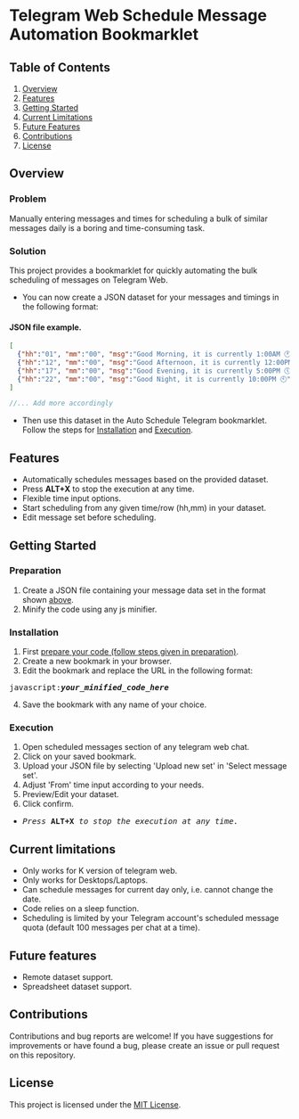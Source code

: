 # Telegram Web Schedule Message Automation Bookmarklet

## Table of Contents
1. [Overview](#overview)
2. [Features](#features)
3. [Getting Started](#getting-started)
4. [Current Limitations](#current-limitations)
5. [Future Features](#future-features)
6. [Contributions](#contributions)
7. [License](#license)

## Overview
### Problem
Manually entering messages and times for scheduling a bulk of similar messages daily is a boring and time-consuming task.

### Solution
This project provides a bookmarklet for quickly automating the bulk scheduling of messages on Telegram Web.
- You can now create a JSON dataset for your messages and timings in the following format:
#### JSON file example.
```json
[
  {"hh":"01", "mm":"00", "msg":"Good Morning, it is currently 1:00AM 🕐"},
  {"hh":"12", "mm":"00", "msg":"Good Afternoon, it is currently 12:00PM 🕛"},
  {"hh":"17", "mm":"00", "msg":"Good Evening, it is currently 5:00PM 🕔"},
  {"hh":"22", "mm":"00", "msg":"Good Night, it is currently 10:00PM 🕙"}
]
```
```js
//... Add more accordingly
```
- Then use this dataset in the Auto Schedule Telegram bookmarklet. Follow the steps for [Installation](#installation) and [Execution](#execution).

## Features
- Automatically schedules messages based on the provided dataset.
- Press <b>ALT+X</b> to stop the execution at any time.
- Flexible time input options.
- Start scheduling from any given time/row (hh,mm) in your dataset.
- Edit message set before scheduling.

## Getting Started
### Preparation
1. Create a JSON file containing your message data set in the format shown [above](#json-file-example).
2. Minify the code using any js minifier. 

### Installation
1. First [prepare your code (follow steps given in preparation)](#preparation).
2. Create a new bookmark in your browser.
3. Edit the bookmark and replace the URL in the following format:
<pre>javascript:<i><b>your_minified_code_here</b></i></pre>
4. Save the bookmark with any name of your choice.

### Execution
1. Open scheduled messages section of any telegram web chat.
2. Click on your saved bookmark.
3. Upload your JSON file by selecting 'Upload new set' in 'Select message set'.
4. Adjust 'From' time input according to your needs.
5. Preview/Edit your dataset.
6. Click confirm.
- <pre><i>Press</i> <b>ALT+X</b> <i>to stop the execution at any time.</i></pre>

## Current limitations
- Only works for K version of telegram web.
- Only works for Desktops/Laptops.
- Can schedule messages for current day only, i.e. cannot change the date.
- Code relies on a sleep function.
- Scheduling is limited by your Telegram account's scheduled message quota (default 100 messages per chat at a time).

## Future features
- Remote dataset support.
- Spreadsheet dataset support.

## Contributions
Contributions and bug reports are welcome! If you have suggestions for improvements or have found a bug, please create an issue or pull request on this repository.

## License
This project is licensed under the [MIT License](LICENSE).
